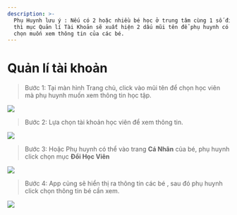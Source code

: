 ```yaml
---
description: >-
  Phụ Huynh lưu ý : Nếu có 2 hoặc nhiều bé học ở trung tâm cùng 1 số điện thoại
  thì mục Quản lí Tài Khoản sẽ xuất hiện 2 dấu mũi tên để phụ huynh có thể tùy
  chọn muốn xem thông tin của các bé.
---
```


# Quản lí tài khoản

> Bước 1: Tại màn hình Trang chủ, click vào mũi tên để chọn học viên mà phụ huynh muốn xem thông tin học tập.

![](../.gitbook/assets/dhv1.jpg)

> Bước 2: Lựa chọn tài khoản học viên để xem thông tin.

![](../.gitbook/assets/dhv2.jpg)

> Bước 3: Hoặc Phụ huynh có thể vào trang **Cá Nhân** của bé, phụ huynh click chọn mục **Đổi Học Viên**

![](../.gitbook/assets/dhv3.jpg)

> Bước 4: App củng sẽ hiển thị ra thông tin các bé , sau đó phụ huynh click chọn thông tin bé cần xem.

![](../.gitbook/assets/dhv4.jpg)

